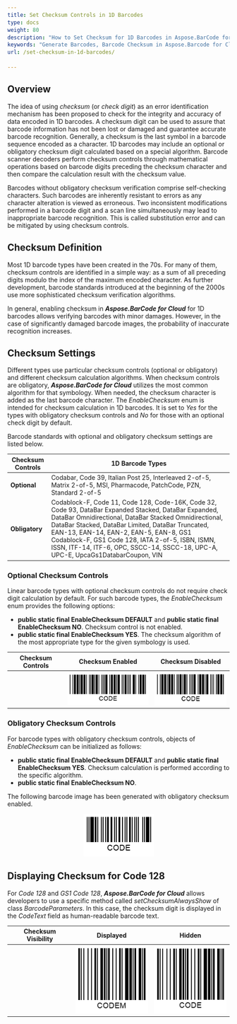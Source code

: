 ```yaml
---
title: Set Checksum Controls in 1D Barcodes
type: docs
weight: 80
description: "How to Set Checksum for 1D Barcodes in Aspose.BarCode for Cloud"
keywords: "Generate Barcodes, Barcode Checksum in Aspose.Barcode for Cloud, Generate Barcodes in Aspose.BarCode, Barcode Checksum, Set Barcode Check Digit, Checksum Settings in Aspose.BarCode for Cloud"
url: /set-checksum-in-1d-barcodes/

---
```


## **Overview**
The idea of using *checksum* (or *check digit*) as an error identification mechanism has been proposed to check for the integrity and accuracy of data encoded in 1D barcodes. A checksum digit can be used to assure that barcode information has not been lost or damaged and guarantee accurate barcode recognition. Generally, a checksum is the last symbol in a barcode sequence encoded as a character. 1D barcodes may include an optional or obligatory checksum digit calculated based on a special algorithm. Barcode scanner decoders perform checksum controls through mathematical operations based on barcode digits preceding the checksum character and then compare the calculation result with the checksum value.  
  
Barcodes without obligatory checksum verification comprise self-checking characters. Such barcodes are inherently resistant to errors as any character alteration is viewed as erroneous. Two inconsistent modifications performed in a barcode digit and a scan line simultaneously may lead to inappropriate barcode recognition. This is called substitution error and can be mitigated by using checksum controls.
 
## **Checksum Definition**
Most 1D barcode types have been created in the 70s. For many of them, checksum controls are identified in a simple way: as a sum of all preceding digits modulo the index of the maximum encoded character. As further development, barcode standards introduced at the beginning of the 2000s use more sophisticated checksum verification algorithms.  
  
In general, enabling checksum in ***Aspose.BarCode for Cloud*** for 1D barcodes allows verifying barcodes with minor damages. However, in the case of significantly damaged barcode images, the probability of inaccurate recognition increases.  
  
## **Checksum Settings**
Different types use particular checksum controls (optional or obligatory) and different checksum calculation algorithms. When checksum controls are obligatory, ***Aspose.BarCode for Cloud*** utilizes the most common algorithm for that symbology. When needed, the checksum character is added as the last barcode character. The *EnableChecksum* enum is intended for checksum calculation in 1D barcodes. It is set to *Yes* for the types with obligatory checksum controls and *No* for those with an optional check digit by default.  
  
Barcode standards with optional and obligatory checksum settings are listed below.
  
|Checksum Controls|1D Barcode Types|
|---|---|
|**Optional**|Codabar, Code 39, Italian Post 25, Interleaved 2-of-5, Matrix 2-of-5, MSI, Pharmacode, PatchCode, PZN, Standard 2-of-5|
|**Obligatory**|Codablock-F, Code 11, Code 128, Code-16K, Code 32, Code 93, DataBar Expanded Stacked, DataBar Expanded, DataBar Omnidirectional, DataBar Stacked Omnidirectional, DataBar Stacked, DataBar Limited, DataBar Truncated, EAN-13, EAN-14, EAN-2, EAN-5, EAN-8, GS1 Codablock-F, GS1 Code 128, IATA 2-of-5, ISBN, ISMN, ISSN, ITF-14, ITF-6, OPC, SSCC-14, SSCC-18, UPC-A, UPC-E, UpcaGs1DatabarCoupon, VIN|

### **Optional Checksum Controls**
Linear barcode types with optional checksum controls do not require check digit calculation by default. For such barcode types, the *EnableChecksum* enum provides the following options:
- **public static final EnableChecksum DEFAULT** and **public static final EnableChecksum NO**. Checksum control is not enabled.
- **public static final EnableChecksum YES**. The checksum algorithm of the most appropriate type for the given symbology is used.
  
|Checksum Controls|Checksum Enabled|Checksum Disabled|
| :-: | :-: | :-: |
| |<img src="onecscode39withchecksum.png">|<img src="onecscode39withoutchecksum.png">|
    
### **Obligatory Checksum Controls**
For barcode types with obligatory checksum controls, objects of *EnableChecksum* can be initialized as follows:
- **public static final EnableChecksum DEFAULT** and **public static final EnableChecksum YES**. Checksum calculation is performed according to the specific algorithm.
- **public static final EnableChecksum NO**. 

The following barcode image has been generated with obligatory checksum enabled.   

<p align="center"><img src="onecscode93withchecksum.png"></p>
    
## **Displaying Checksum for Code 128**
For *Code 128* and *GS1 Code 128*, ***Aspose.BarCode for Cloud*** allows developers to use a specific method called *setChecksumAlwaysShow* of class *BarcodeParameters*. In this case, the checksum digit is displayed in the *CodeText* field as human-readable barcode text. 
  
|Checksum Visibility|Displayed|Hidden|
| :-: | :-: | :-: |
| |<img src="onecscode128showchecksum.png">|<img src="onecscode128notshowchecksum.png">|
  
